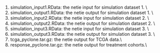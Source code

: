 1. simulation_input1.RData: the netie input for simulation dataset 1. \
2. simulation_output1.RData: the netie output for simulation dataset 1. \
3. simulation_input2.RData: the netie input for simulation dataset 2. \
4. simulation_output2.RData: the netie output for simulation dataset 2. \
5. simulation_input3.RData: the netie input for simulation dataset 3. \
6. simulation_output3.RData: the netie output for simulation dataset 3. \
7. tcga_pyclone.tar.gz: the netie output for TCGA data.\
8. response_pyclone.tar.gz: the netie output for treatment cohorts.\

